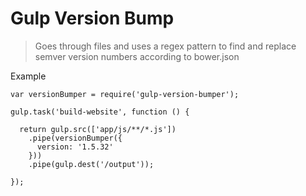 Gulp Version Bump
====================

> Goes through files and uses a regex pattern to find and replace semver version numbers according to bower.json

Example

    var versionBumper = require('gulp-version-bumper');

    gulp.task('build-website', function () {

      return gulp.src(['app/js/**/*.js'])
        .pipe(versionBumper({
          version: '1.5.32'
        }))
        .pipe(gulp.dest('/output'));

    });
